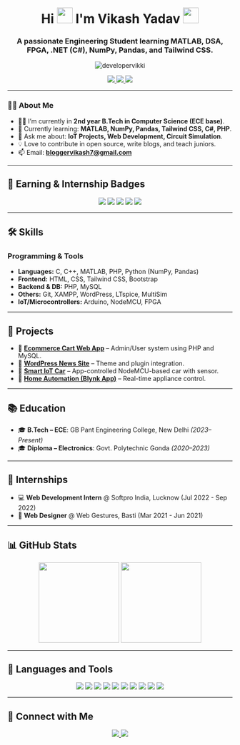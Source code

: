 <!----------------------------------- Heading Section ------------------------------------>
<h1 align="center"> 
    Hi
    <img src="https://media.giphy.com/media/hvRJCLFzcasrR4ia7z/giphy.gif" width="35px"/>
    I'm Vikash Yadav 
    <img src="https://media.giphy.com/media/WUlplcMpOCEmTGBtBW/giphy.gif" width="35px"/>
</h1>

<h3 align="center">
  A passionate Engineering Student learning MATLAB, DSA, FPGA, .NET (C#), NumPy, Pandas, and Tailwind CSS.
</h3>

<p align="center">
  <img src="https://komarev.com/ghpvc/?username=developervikki&label=Profile%20Views&color=0e75b6&style=for-the-badge" alt="developervikki" />
</p>

<!----------------------------------- Social Links ------------------------------------>
<p align="center">
  <a href="https://www.linkedin.com/in/vikashyadavbasti" target="_blank">
    <img src="https://img.shields.io/badge/LinkedIn-blue?style=for-the-badge&logo=linkedin&logoColor=white" />
  </a>
  <a href="mailto:bloggervikash7@gmail.com">
    <img src="https://img.shields.io/badge/Gmail-D14836?style=for-the-badge&logo=gmail&logoColor=white" />
  </a>
  <a href="https://flutterfever.com" target="_blank">
    <img src="https://img.shields.io/badge/Portfolio-18A303?style=for-the-badge&logo=ionic&logoColor=white" />
  </a>
</p>

---

### 👨‍🎓 About Me

- 👨‍💻 I’m currently in **2nd year B.Tech in Computer Science (ECE base)**.
- 🌱 Currently learning: **MATLAB, NumPy, Pandas, Tailwind CSS, C#, PHP**.
- 💬 Ask me about: **IoT Projects, Web Development, Circuit Simulation**.
- 💡 Love to contribute in open source, write blogs, and teach juniors.
- 📫 Email: **bloggervikash7@gmail.com**

---

## 🏅 Earning & Internship Badges

<p align="center">
  <img src="https://img.shields.io/badge/Freelancer-Success-green?style=for-the-badge&logo=fiverr&logoColor=white" />
  <img src="https://img.shields.io/badge/Internship-Softpro%20India-blue?style=for-the-badge&logo=bookstack&logoColor=white" />
  <img src="https://img.shields.io/badge/Internship-Web%20Gestures-yellow?style=for-the-badge&logo=vercel&logoColor=black" />
  <img src="https://img.shields.io/badge/Project-Ecommerce%20App-red?style=for-the-badge&logo=php&logoColor=white" />
  <img src="https://img.shields.io/badge/IoT-Smart%20Car-orange?style=for-the-badge&logo=arduino&logoColor=white" />
</p>

---

## 🛠 Skills

### Programming & Tools
- **Languages:** C, C++, MATLAB, PHP, Python (NumPy, Pandas)
- **Frontend:** HTML, CSS, Tailwind CSS, Bootstrap
- **Backend & DB:** PHP, MySQL
- **Others:** Git, XAMPP, WordPress, LTspice, MultiSim
- **IoT/Microcontrollers:** Arduino, NodeMCU, FPGA

---

## 🚀 Projects

- 🔹 **[Ecommerce Cart Web App](#)** – Admin/User system using PHP and MySQL.
- 🔹 **[WordPress News Site](https://theupreport.com/)** – Theme and plugin integration.
- 🔹 **[Smart IoT Car](#)** – App-controlled NodeMCU-based car with sensor.
- 🔹 **[Home Automation (Blynk App)](#)** – Real-time appliance control.

---

## 📚 Education

- 🎓 **B.Tech – ECE**: GB Pant Engineering College, New Delhi _(2023–Present)_
- 🎓 **Diploma – Electronics**: Govt. Polytechnic Gonda _(2020–2023)_

---

## 💼 Internships

- 💻 **Web Development Intern** @ Softpro India, Lucknow (Jul 2022 - Sep 2022)
- 🎨 **Web Designer** @ Web Gestures, Basti (Mar 2021 - Jun 2021)

---

## 📊 GitHub Stats

<p align="center">
  <img height="180em" src="https://github-readme-stats-eight-theta.vercel.app/api?username=developervikki&show_icons=true&theme=radical&count_private=true" />
  <img height="180em" src="https://streak-stats.demolab.com?user=developervikki&theme=radical" />
</p>

---

## 🔗 Languages and Tools

<p align="center">
  <img src="https://img.shields.io/badge/Python-3776AB?style=for-the-badge&logo=python&logoColor=white" />
  <img src="https://img.shields.io/badge/Numpy-013243?style=for-the-badge&logo=numpy&logoColor=white" />
  <img src="https://img.shields.io/badge/Pandas-150458?style=for-the-badge&logo=pandas&logoColor=white" />
  <img src="https://img.shields.io/badge/Tailwind%20CSS-06B6D4?style=for-the-badge&logo=tailwind-css&logoColor=white" />
  <img src="https://img.shields.io/badge/C-00599C?style=for-the-badge&logo=c&logoColor=white" />
  <img src="https://img.shields.io/badge/C++-00599C?style=for-the-badge&logo=c%2B%2B&logoColor=white" />
  <img src="https://img.shields.io/badge/PHP-777BB4?style=for-the-badge&logo=php&logoColor=white" />
  <img src="https://img.shields.io/badge/MySQL-005C84?style=for-the-badge&logo=mysql&logoColor=white" />
  <img src="https://img.shields.io/badge/XAMPP-FB7A24?style=for-the-badge&logo=xampp&logoColor=white" />
  <img src="https://img.shields.io/badge/Git-F05032?style=for-the-badge&logo=git&logoColor=white" />
</p>

---

## 📱 Connect with Me

<p align="center">
  <a href="mailto:vky9670480893@gmail.com">
    <img src="https://img.shields.io/badge/Gmail-D14836?style=for-the-badge&logo=gmail&logoColor=white" />
  </a>
  <a href="https://twitter.com/developervikki">
    <img src="https://img.shields.io/twitter/follow/developervikki?logo=twitter&style=for-the-badge" />
  </a>
</p>

